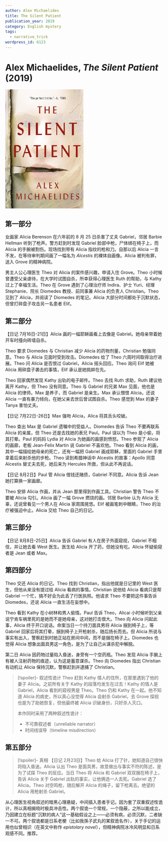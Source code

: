 ```yaml
---
author: Alex Michaelides
title: The Silent Patient
publication_year: 2019
category: English mystery
tags:
  - narrative_trick
wordpress_id: 6123
---
```


# Alex Michaelides, <i>The Silent Patient</i> (2019)

<img src=images/2019_cover.jpg width=250/>

## 第一部分

女画家 Alicia Berenson 在六年前的 8 月 25 日杀害了丈夫 Gabriel，邻居 Barbie Hellman 听到了枪声。警方赶到时发现 Gabriel 脸部中枪，尸体绑在椅子上，而 Alicia 的手腕被割伤。现场找到带有 Alicia 指纹的枪和刀。自那以后 Alicia 一言不发，在等待审判期间画了一幅名为 <i>Alcestis</i> 的裸体自画像。Alicia 被判有罪，送入 Grove 的精神病院。

男主人公心理医生 Theo 对 Alicia 的案件感兴趣，申请入住 Grove。Theo 小时候曾遭受父亲虐待，在大学时试图自杀，所幸获得心理医生 Ruth 的帮助，与 Kathy 过上了幸福生活。Theo 在 Grove 遇到了心理治疗师 Indira、护士 Yuri、经理 Stephanie、院长 Diomedes 教授、前同事兼 Alicia 的负责人 Christian。Theo 见到了 Alicia，并阅读了 Diomedes 的笔记。Alicia 大部分时间都处于沉默状态，但曾打碎盘子攻击另一名患者 Elif。

## 第二部分

【日记 7月16日-21日】Alicia 画的一幅耶稣画看上去像是 Gabriel。她母亲带着她开车时撞向砖墙自杀。

Theo 要求 Diomedes 与 Christian 减少 Alicia 的药物剂量，Christian 勉强同意。Theo 与 Alicia 见面时受到攻击。Diomedes 给了 Theo 六周时间取得治疗进展。Theo 问 Alicia 是否恨过 Gabriel，Alicia 摇头回应。Theo 询问 Elif 她被 Alicia 用碎盘子袭击的事情，Elif 承认是她挑衅在先。

Theo 回家偶然发现 Kathy 出轨的电子邮件。Theo 去找 Ruth 求助，Ruth 建议他离开 Kathy，但 Theo 没有同意。Theo 与 Gabriel 的兄弟 Max 见面，他也是 Alicia 的律师。Max 是养子，而 Gabriel 是亲生。Max 承认憎恨 Alicia，还说 Alicia 一直有暴力倾向，在她父亲去世后曾试图自杀。Theo 感觉到 Max 的妻子 Tanya 害怕丈夫。

【日记 7月22日-26日】Max 强吻 Alicia，Alica 将其舌头咬破。

Theo 查出 Max 是 Gabriel 遗嘱中的受益人。Diomedes 告诉 Theo 不要再联系 Alicia 的亲属，但 Theo 还是去找她的表兄 Paul。Paul 误以为 Theo 是小偷，将其打晕。Paul 的妈妈 Lydia 对 Alicia 为她画的画感到愤怒。Theo 参观了 Alicia 的画廊，老板 Jean-Felix Martin 说 Gabriel 不喜欢他。Theo 看到 Alicia 的画，其中一幅描绘她母亲的死亡，还有一幅把 Gabriel 画成耶稣，里面的 Gabriel 手里拿着后来射杀他的步枪。Theo 读到希腊神话中 Alcestis 的故事：Apollo 同意 Alcestis 替丈夫去死，她后来为 Hercules 所救，但从此不再说话。

【日记 8月2日】Paul 管 Alicia 借钱还赌债，Gabriel 不同意。Alicia 告诉 Jean 她打算换一家画廊。 

Theo 安排 Alicia 作画，并从 Jean 那里得到作画工具。Christian 警告 Theo 不要被 Alicia 勾引。Alicia 画了一幅 Grove 燃烧的画。邻居 Barbie 认为 Alicia 无辜，还说曾看见一个男人在 Alicia 家周围晃悠。Elif 被画笔刺中眼睛，Theo 的治疗被强迫中止。Alicia 交给 Theo 自己的日记。

## 第三部分

【日记 8月8日-25日】Alicia 告诉 Gabriel 有人在房子外面窥视，Gabriel 不相信，并让她去看 West 医生。医生给 Alicia 开了药，但她没有吃。Alicia 怀疑偷窥者是 Jean 或者 Max。

## 第四部分

Theo 交还 Alicia 的日记。Theo 找到 Christian，指出他就是日记里的 West 医生，但他从来没有提过给 Alicia 看病的事情。Christian 说他给 Alicia 看病只是帮 Gabriel 一个忙，搞不好会为此丢了行医执照。他请求 Theo 不要把这件事告诉 Diomedes，还说 Alicia 一直生活在妄想中。

Theo 看到 Kathy 在小树林和男人偷情。Paul 告诉 Theo，Alicai 小时候听到父亲说宁肯车祸里死的是她而不是她母亲，这对她打击很大。Theo 向 Alicia 问起此事，Alicia 终于开口说话。命案当日一个持刀面具男将 Alicia 捆到椅子上，等 Gabriel 回家后将其打晕，捆到椅子上开枪射杀，随后扬长而去。但 Alicia 所说与事实有出入，警察赶到时她正站在房间中间，而不是捆在椅子上。Diomedes 也觉得 Alicia 想象出面具男这一角色，是为了让自己从谋杀犯中解脱。

第二日 Alicia 因药物过量陷入昏迷，身旁有一个空药瓶。Theo 发现 Alicia 手腕上有被人注射药物的痕迹，认为这是蓄意谋杀。Theo 向 Diomedes 指出 Christian 有动机让 Alicia 保持沉默，警察赶到并逮捕了 Christian。

> [!spoiler]- 叙述性诡计
> Theo 赶到 Kathy 情人的住所，在那里遇到了他的妻子 Alicia。之前所有关于 Kathy 的段落均发生在过去！Kathy 的情人是 Gabriel，Alicia 看到的窥视男是 Theo。Theo 仍和 Kathy 在一起。他不知道 Alicia 的病史，所以真心没觉得 Alicia 会射杀 Gabriel，去 Grove 探视也是为了助她恢复，但他最终被 Alicia 识破身份，只好杀人灭口。
> 
> 本作同时采用了两种叙述性诡计：
> * 不可靠叙述者（unreliable narrator）
> * 时间线误导（timeline misdirection）

## 第五部分

> [!spoiler]- 真相
> 【日记 2月23日】Theo 给 Alicia 打了针，她知道自己很快将陷入昏迷。Alicia 认出 Theo 是面具男，故意做出与事实不符的陈述，是为了试探 Theo 的反应。当日 Theo 将 Alicia 和 Gabriel 双双捆在椅子上，告诉 Alicia 关于 Gabriel 出轨的事实，让他俩选一人去死。Gabriel 选了 Alicia，Theo 对空鸣枪，随后解开 Alicia 的绳子，留下枪离去。绝望的 Alicia 用枪射杀 Gabriel。

从心理医生视角叙述的暗黑心理悬疑，中间插入患者手记。因为套了双重叙述性诡计，所以真相揭晓时极具冲击性。两个叙诡一个常规，一个隐蔽，之所以能成立，乃因建立在标题“沉默的病人”这一基础假设之上——必须有病，必须沉默，二者缺一不可。两个叙诡都是日系老梗（比如我孫子武丸的某叙诡名作），关于手记的运用也似曾相识（在英文中称作 <i>epistolary novel</i>），但精神病院冰冷风明显和日系观感不同。推荐。